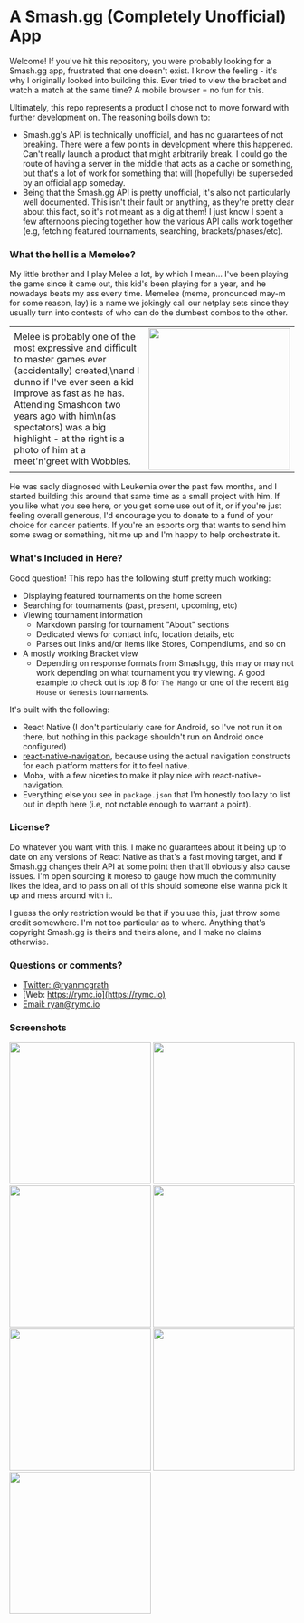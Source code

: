 # A Smash.gg (Completely Unofficial) App
Welcome! If you've hit this repository, you were probably looking for a Smash.gg app, frustrated that one doesn't exist. I know the feeling - it's why I originally looked into building this. Ever tried to view the bracket and watch a match at the same time? A mobile browser = no fun for this.

Ultimately, this repo represents a product I chose not to move forward with further development on. The reasoning boils down to:

- Smash.gg's API is technically unofficial, and has no guarantees of not breaking. There were a few points in development where this happened. Can't really launch a product that might arbitrarily break. I could go the route of having a server in the middle that acts as a cache or something, but that's a lot of work for something that will (hopefully) be superseded by an official app someday.
- Being that the Smash.gg API is pretty unofficial, it's also not particularly well documented. This isn't their fault or anything, as they're pretty clear about this fact, so it's not meant as a dig at them! I just know I spent a few afternoons piecing together how the various API calls work together (e.g, fetching featured tournaments, searching, brackets/phases/etc).

### What the hell is a Memelee?
My little brother and I play Melee a lot, by which I mean... I've been playing the game since it came out, this kid's been playing for a year, and he nowadays beats my ass every time.  Memelee (meme, pronounced may-m for some reason, lay) is a name we jokingly call our netplay sets since they usually turn into contests of who can do the dumbest combos to the other.

|   |   |
| - | - |
| Melee is probably one of the most expressive and difficult to master games ever (accidentally) created,\nand I dunno if I've ever seen a kid improve as fast as he has. Attending Smashcon two years ago with him\n(as spectators) was a big highlight - at the right is a photo of him at a meet'n'greet with Wobbles. | <img src="https://rymc.io/smashgg/jakepg.jpg" width="250"> |

He was sadly diagnosed with Leukemia over the past few months, and I started building this around that same time as a small project with him. If you like what you see here, or you get some use out of it, or if you're just feeling overall generous, I'd encourage you to donate to a fund of your choice for cancer patients. If you're an esports org that wants to send him some swag or something, hit me up and I'm happy to help orchestrate it.

### What's Included in Here?
Good question! This repo has the following stuff pretty much working:

- Displaying featured tournaments on the home screen
- Searching for tournaments (past, present, upcoming, etc)
- Viewing tournament information
    - Markdown parsing for tournament "About" sections
    - Dedicated views for contact info, location details, etc
    - Parses out links and/or items like Stores, Compendiums, and so on
- A mostly working Bracket view
    - Depending on response formats from Smash.gg, this may or may not work depending on what tournament you try viewing. A good example to check out is top 8 for `The Mango` or one of the recent `Big House` or `Genesis` tournaments.

It's built with the following:

- React Native (I don't particularly care for Android, so I've not run it on there, but nothing in this package shouldn't run on Android once configured)
- [react-native-navigation](https://github.com/wix/react-native-navigation), because using the actual navigation constructs for each platform matters for it to feel native.
- Mobx, with a few niceties to make it play nice with react-native-navigation.
- Everything else you see in `package.json` that I'm honestly too lazy to list out in depth here (i.e, not notable enough to warrant a point).

### License?
Do whatever you want with this. I make no guarantees about it being up to date on any versions of React Native as that's a fast moving target, and if Smash.gg changes their API at some point then that'll obviously also cause issues. I'm open sourcing it moreso to gauge how much the community likes the idea, and to pass on all of this should someone else wanna pick it up and mess around with it.

I guess the only restriction would be that if you use this, just throw some credit somewhere. I'm not too particular as to where. Anything that's copyright Smash.gg is theirs and theirs alone, and I make no claims otherwise.

### Questions or comments?
- [Twitter: @ryanmcgrath](https://twitter.com/ryanmcgrath/)
- [Web: https://rymc.io](https://rymc.io)
- [Email: ryan@rymc.io](mailto:ryan@rymc.io)

### Screenshots
<img src="https://rymc.io/smashgg/1.png" width="250"> <img src="https://rymc.io/smashgg/2.png" width="250">
<img src="https://rymc.io/smashgg/3.png" width="250"> <img src="https://rymc.io/smashgg/4.png" width="250">
<img src="https://rymc.io/smashgg/5.png" width="250"> <img src="https://rymc.io/smashgg/6.png" width="250">
<img src="https://rymc.io/smashgg/7.png" width="250">
